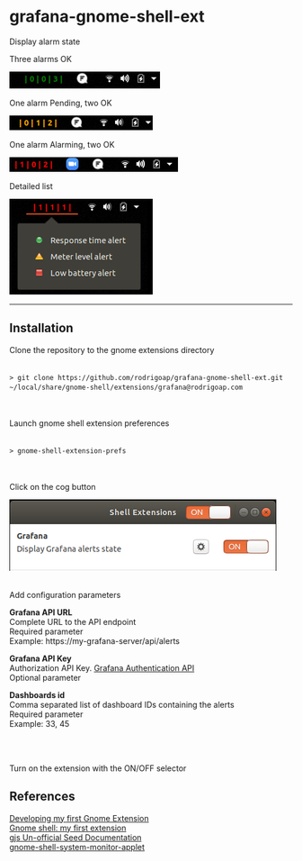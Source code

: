 # grafana-gnome-shell-ext

Display alarm state

<p>Three alarms OK</p>
<img src="images/grafanaAlertOK.png"/>

<p>One alarm Pending, two OK</p>
<img src="images/grafanaAlertPending.png"/>

<p>One alarm Alarming, two OK</p>
<img src="images/grafanaAlertAlarming.png"/>

<p>Detailed list</p>
<img src="images/grafanaAlertItems.png"/>

---

## Installation

Clone the repository to the gnome extensions directory

<code>
> git clone https://github.com/rodrigoap/grafana-gnome-shell-ext.git ~/local/share/gnome-shell/extensions/grafana@rodrigoap.com
</code>
<br><br>
<p>Launch gnome shell extension preferences</p>
<code>
> gnome-shell-extension-prefs
</code>
<br><br>
<p>Click on the cog button</p>
<img src="images/shellExt.png"/>
<br><br>
<p>Add configuration parameters</p>

**Grafana API URL**  
Complete URL to the API endpoint  
Required parameter  
Example: https://my-grafana-server/api/alerts

**Grafana API Key**  
Authorization API Key. [Grafana Authentication API](https://grafana.com/docs/grafana/latest/http_api/auth/)  
Optional parameter  

**Dashboards id**  
Comma separated list of dashboard IDs containing the alerts  
Required parameter  
Example: 33, 45

<br><br>
<p>Turn on the extension with the ON/OFF selector</p>

## References
[Developing my first Gnome Extension](https://medium.com/@baymac/using-sqlite-in-gnome-extension-c499661d9bd5)   
[Gnome shell: my first extension](http://smasue.github.io/gnome-shell-tw)   
[gjs Un-official Seed Documentation](https://www.roojs.org/seed/gir-1.2-gtk-3.0/gjs/index.html)   
[gnome-shell-system-monitor-applet](https://github.com/paradoxxxzero/gnome-shell-system-monitor-applet)   
